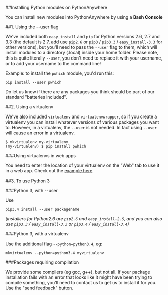 
<!--
.. title: Installing new modules
.. slug: InstallingNewModules
.. date: 2015-05-13 14:35:28 UTC+01:00
.. tags:
.. category:
.. link:
.. description:
.. type: text
-->





##Installing Python modules on PythonAnywhere


You can install new modules into PythonAnywhere by using a **Bash Console**


##1\. Using the --user flag


We've included both `easy_install` and `pip` for Python versions 2.6, 2.7 and 3.3 (the default is 2.7, add use `pip2.6` or `pip3` / `pip3.3` / `easy_install-3.3` for other versions), but you'll need to pass the `--user` flag to them, which will install modules to a directory (.local) inside your home folder. Please note, this is quite literally `--user`, you don't need to replace it with your username, or to add your username to the command line! 

Example: to install the `pwhich` module, you'd run this: 

    pip install --user pwhich


Do let us know if there are any packages you think should be part of our standard "batteries included". 


##2\. Using a virtualenv


We've also included `virtualenv` and `virtualenvwrapper`, so if you create a virtualenv you can install whatever versions of various packages you want to. However, in a virtualenv, the `--user` is not needed. In fact using `--user` will cause an error in a virtualenv. 

    $ mkvirtualenv my-virtualenv
    (my-virtualenv) $ pip install pwhich



###Using virtualenvs in web apps


You need to enter the location of your virtualenv on the "Web" tab to use it in a web app. Check out the [example here](/pages/VirtualEnvForNewerDjango)


##3\. To use Python 3



###Python 3, with --user


Use 

    pip3.4 install --user packagename


*(installers for Python2.6 are `pip2.6` and `easy_install-2.6`, and you can also use `pip3.3` / `easy_install-3.3` or `pip3.4` / `easy_install-3.4`)*


###Python 3, with a virtualenv


Use the additional flag `--python=python3.4`, eg: 

    mkvirtualenv --python=python3.4 myvirtualenv



###Packages requiring compilation


We provide some compilers (eg gcc, g++), but not all. If your package installation fails with an error that looks like it might have been trying to compile something, you'll need to contact us to get us to install it for you. Use the "send feedback" button. 
